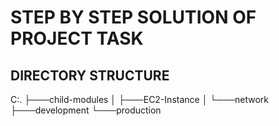 # STEP BY STEP SOLUTION OF PROJECT TASK

## DIRECTORY STRUCTURE
C:.
├───child-modules
│   ├───EC2-Instance
│   └───network
├───development
└───production

